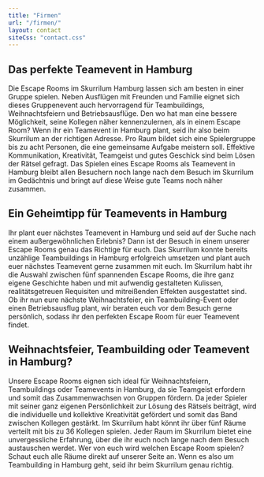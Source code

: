 ```yaml
---
title: "Firmen"
url: "/firmen/"
layout: contact
siteCss: "contact.css"
---
```

## Das perfekte Teamevent in Hamburg
Die Escape Rooms im Skurrilum Hamburg lassen sich am besten in einer Gruppe spielen. Neben Ausflügen mit Freunden und Familie eignet sich dieses Gruppenevent auch hervorragend für Teambuildings, Weihnachtsfeiern und Betriebsausflüge. Den wo hat man eine bessere Möglichkeit, seine Kollegen näher kennenzulernen, als in einem Escape Room? Wenn ihr ein Teamevent in Hamburg plant, seid ihr also beim Skurrilum an der richtigen Adresse. Pro Raum bildet sich eine Spielergruppe bis zu acht Personen, die eine gemeinsame Aufgabe meistern soll. Effektive Kommunikation, Kreativität, Teamgeist und gutes Geschick sind beim Lösen der Rätsel gefragt. Das Spielen eines Escape Rooms als Teamevent in Hamburg bleibt allen Besuchern noch lange nach dem Besuch im Skurrilum im Gedächtnis und bringt auf diese Weise gute Teams noch näher zusammen.

## Ein Geheimtipp für Teamevents in Hamburg

Ihr plant euer nächstes Teamevent in Hamburg und seid auf der Suche nach einem außergewöhnlichen Erlebnis? Dann ist der Besuch in einem unserer Escape Rooms genau das Richtige für euch. Das Skurrilum konnte bereits unzählige Teambuildings in Hamburg erfolgreich umsetzen und plant auch euer nächstes Teamevent gerne zusammen mit euch. Im Skurrilum habt ihr die Auswahl zwischen fünf spannenden Escape Rooms, die ihre ganz eigene Geschichte haben und mit aufwendig gestalteten Kulissen, realitätsgetreuen Requisiten und mitreißenden Effekten ausgestattet sind. Ob ihr nun eure nächste Weihnachtsfeier, ein Teambuilding-Event oder einen Betriebsausflug plant, wir beraten euch vor dem Besuch gerne persönlich, sodass ihr den perfekten Escape Room für euer Teamevent findet.

## Weihnachtsfeier, Teambuilding oder Teamevent in Hamburg?
Unsere Escape Rooms eignen sich ideal für Weihnachtsfeiern, Teambuildings oder Teamevents in Hamburg, da sie Teamgeist erfordern und somit das Zusammenwachsen von Gruppen fördern. Da jeder Spieler mit seiner ganz eigenen Persönlichkeit zur Lösung des Rätsels beiträgt, wird die individuelle und kollektive Kreativität gefördert und somit das Band zwischen Kollegen gestärkt. Im Skurrilum habt könnt ihr über fünf Räume verteilt mit bis zu 36 Kollegen spielen. Jeder Raum im Skurrilum bietet eine unvergessliche Erfahrung, über die ihr euch noch lange nach dem Besuch austauschen werdet. Wer von euch wird welchen Escape Room spielen? Schaut euch alle Räume direkt auf unserer Seite an. Wenn es also um Teambuilding in Hamburg geht, seid ihr beim Skurrilum genau richtig.


